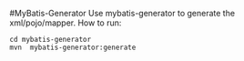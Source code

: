 #MyBatis-Generator
Use mybatis-generator to generate the xml/pojo/mapper. How to run:
```
cd mybatis-generator
mvn  mybatis-generator:generate
```

